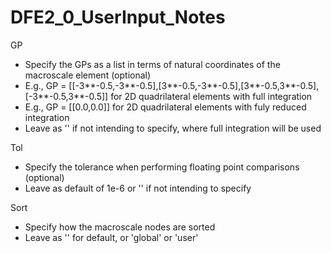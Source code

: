 # DFE2_0_UserInput_Notes

GP
- Specify the GPs as a list in terms of natural coordinates of the macroscale element (optional)
- E.g., GP = [[-3**-0.5,-3**-0.5],[3**-0.5,-3**-0.5],[3**-0.5,3**-0.5],[-3**-0.5,3**-0.5]] for 2D quadrilateral elements with full integration
- E.g., GP = [[0.0,0.0]] for 2D quadrilateral elements with fuly reduced integration
- Leave as '' if not intending to specify, where full integration will be used

Tol 
- Specify the tolerance when performing floating point comparisons (optional)
- Leave as default of 1e-6 or '' if not intending to specify

Sort
- Specify how the macroscale nodes are sorted
- Leave as '' for default, or 'global' or 'user'
